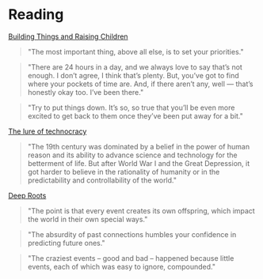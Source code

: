 # Reading

[Building Things and Raising Children](https://www.swiftjectivec.com/building-things-and-raising-children/)

> "The most important thing, above all else, is to set your priorities."

> "There are 24 hours in a day, and we always love to say that’s not enough. I don’t agree, I think that’s plenty. But, you’ve got to find where your pockets of time are. And, if there aren’t any, well — that’s honestly okay too. I’ve been there."

> "Try to put things down. It’s so, so true that you’ll be even more excited to get back to them once they’ve been put away for a bit."

[The lure of technocracy](https://rootsofprogress.org/technocracy-hypothesis)

> "The 19th century was dominated by a belief in the power of human reason and its ability to advance science and technology for the betterment of life. But after World War I and the Great Depression, it got harder to believe in the rationality of humanity or in the predictability and controllability of the world."

[Deep Roots](https://www.collaborativefund.com/blog/deep-roots/)

> "The point is that every event creates its own offspring, which impact the world in their own special ways."

> "The absurdity of past connections humbles your confidence in predicting future ones."

> "The craziest events – good and bad – happened because little events, each of which was easy to ignore, compounded."